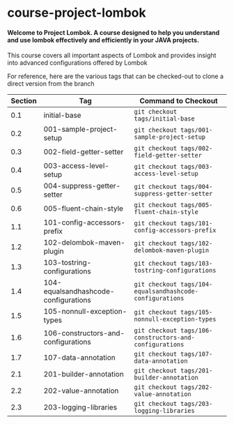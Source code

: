 # course-project-lombok

#### Welcome to Project Lombok. A course designed to help you understand and use lombok effectively and efficiently in your JAVA projects.

This course covers all important aspects of Lombok and provides insight into advanced configurations offered by Lombok

For reference, here are the various tags that can be checked-out to clone a direct version from the branch

| Section | Tag                                  | Command to Checkout                                      |
|---------|--------------------------------------|----------------------------------------------------------|
| 0.1     | initial-base                         | `git checkout tags/initial-base`                         |
| 0.2     | 001-sample-project-setup             | `git checkout tags/001-sample-project-setup`             |
| 0.3     | 002-field-getter-setter              | `git checkout tags/002-field-getter-setter`              |
| 0.4     | 003-access-level-setup               | `git checkout tags/003-access-level-setup`               |
| 0.5     | 004-suppress-getter-setter           | `git checkout tags/004-suppress-getter-setter`           |
| 0.6     | 005-fluent-chain-style               | `git checkout tags/005-fluent-chain-style`               |
| 1.1     | 101-config-accessors-prefix          | `git checkout tags/101-config-accessors-prefix`          |
| 1.2     | 102-delombok-maven-plugin            | `git checkout tags/102-delombok-maven-plugin`            |
| 1.3     | 103-tostring-configurations          | `git checkout tags/103-tostring-configurations`          |
| 1.4     | 104-equalsandhashcode-configurations | `git checkout tags/104-equalsandhashcode-configurations` |
| 1.5     | 105-nonnull-exception-types          | `git checkout tags/105-nonnull-exception-types`          |
| 1.6     | 106-constructors-and-configurations  | `git checkout tags/106-constructors-and-configurations`  |
| 1.7     | 107-data-annotation                  | `git checkout tags/107-data-annotation`                  |
| 2.1     | 201-builder-annotation               | `git checkout tags/201-builder-annotation`               |
| 2.2     | 202-value-annotation                 | `git checkout tags/202-value-annotation`                 |
| 2.3     | 203-logging-libraries                | `git checkout tags/203-logging-libraries`                |




